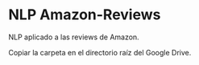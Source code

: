 # NLP Amazon-Reviews

NLP aplicado a las reviews de Amazon.

Copiar la carpeta en el directorio raíz del Google Drive.
